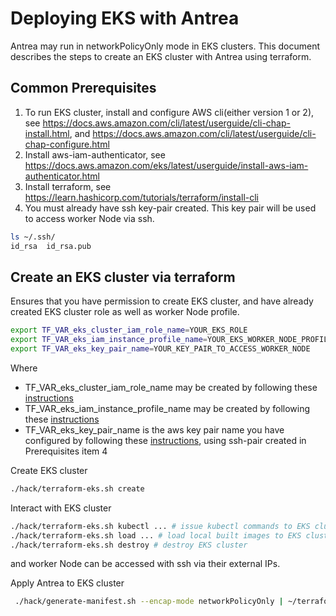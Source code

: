 # Deploying EKS with Antrea

Antrea may run in networkPolicyOnly mode in EKS clusters. This document
describes the steps to create an EKS cluster with Antrea using terraform.

## Common Prerequisites

1. To run EKS cluster, install and configure AWS cli(either version 1 or 2), see
   <https://docs.aws.amazon.com/cli/latest/userguide/cli-chap-install.html>, and
   <https://docs.aws.amazon.com/cli/latest/userguide/cli-chap-configure.html>
2. Install aws-iam-authenticator, see
   <https://docs.aws.amazon.com/eks/latest/userguide/install-aws-iam-authenticator.html>
3. Install terraform, see <https://learn.hashicorp.com/tutorials/terraform/install-cli>
4. You must already have ssh key-pair created. This key pair will be used to access worker Node via ssh.

```bash
ls ~/.ssh/
id_rsa  id_rsa.pub
```

## Create an EKS cluster via terraform

Ensures that you have permission to create EKS cluster, and have already
created EKS cluster role as well as worker Node profile.

```bash
export TF_VAR_eks_cluster_iam_role_name=YOUR_EKS_ROLE
export TF_VAR_eks_iam_instance_profile_name=YOUR_EKS_WORKER_NODE_PROFILE
export TF_VAR_eks_key_pair_name=YOUR_KEY_PAIR_TO_ACCESS_WORKER_NODE
```

Where

- TF_VAR_eks_cluster_iam_role_name may be created by following these
 [instructions](https://docs.aws.amazon.com/eks/latest/userguide/service_IAM_role.html#create-service-role)
- TF_VAR_eks_iam_instance_profile_name may be created by following these
 [instructions](https://docs.aws.amazon.com/eks/latest/userguide/worker_node_IAM_role.html#create-worker-node-role)
- TF_VAR_eks_key_pair_name is the aws key pair name you have configured by following these
 [instructions](https://docs.aws.amazon.com/AWSEC2/latest/UserGuide/ec2-key-pairs.html#how-to-generate-your-own-key-and-import-it-to-aws),
 using ssh-pair created in Prerequisites item 4

Create EKS cluster

```bash
./hack/terraform-eks.sh create
```

Interact with EKS cluster

```bash
./hack/terraform-eks.sh kubectl ... # issue kubectl commands to EKS cluster
./hack/terraform-eks.sh load ... # load local built images to EKS cluster
./hack/terraform-eks.sh destroy # destroy EKS cluster
```

and worker Node can be accessed with ssh via their external IPs.

Apply Antrea to EKS cluster

```bash
 ./hack/generate-manifest.sh --encap-mode networkPolicyOnly | ~/terraform/eks kubectl apply -f -
```
